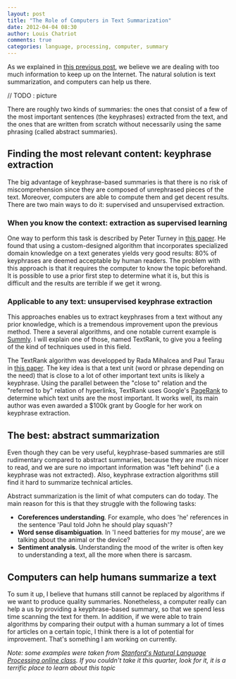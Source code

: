 ```yaml
---
layout: post
title: "The Role of Computers in Text Summarization"
date: 2012-04-04 08:30
author: Louis Chatriot
comments: true
categories: language, processing, computer, summary
---
```


As we explained in [this previous post](http://needforair.com/blog/2012/03/09/how-to-keep-up-with-the-information-overload/ "Information Overload"), we believe we are dealing with too much information to keep up on the Internet. The natural solution is text summarization, and computers can help us there.

// TODO : picture

There are roughly two kinds of summaries: the ones that consist of a few of
the most important sentences (the keyphrases) extracted from the text, and the ones that
are written from scratch without necessarily using the same phrasing
(called abstract summaries).


## Finding the most relevant content: keyphrase extraction
The big advantage of keyphrase-based summaries is that there is no risk
of miscomprehension since they are composed of unrephrased pieces of the
text. Moreover, computers are able to compute them and get decent
results. There are two main ways to do it: supervised and unsupervised
extraction.


### When you know the context: extraction as supervised learning
One way to perform this task is described by Peter Turney in [this paper](http://webdocs.cs.ualberta.ca/~lindek/650/papers/turney.pdf). He found that using a custom-designed algorithm that incorporates specialized domain knowledge on a text generates yields very good results: 80% of keyphrases are deemed acceptable by human readers. The problem with this approach is that it requires the computer to know the topic beforehand. It is possible to use a prior first step to determine what it is, but this is difficult and the results are terrible if we get it wrong.  

### Applicable to any text: unsupervised keyphrase extraction
This approaches enables us to extract keyphrases from a text without any
prior knowledge, which is a tremendous improvement upon the previous method. There a several algorithms, and one notable current example is [Summly](http://www.summly.com/). I will explain one of those, named TextRank, to give you a feeling of the kind of techniques used in this field.  

The TextRank algorithm was developped by Rada Mihalcea and Paul Tarau in
[this paper](http://acl.ldc.upenn.edu/acl2004/emnlp/pdf/Mihalcea.pdf). The key idea is that a text
unit (word or phrase depending on the need) that is close to a lot of other important text units is likely a keyphrase. Using the parallel between the "close to" relation and the "referred to by" relation of hyperlinks, TextRank uses Google's [PageRank](http://en.wikipedia.org/wiki/PageRank) to determine which text units are the most important. It works well, its main author was even awarded a $100k grant by Google for her work on keyphrase extraction.  


## The best: abstract summarization
Even though they can be very useful, keyphrase-based summaries are still
rudimentary compared to abstract summaries, because they are much nicer
to read, and we are sure no important information was "left behind" (i.e a keyphrase was not extracted). Also, keyphrase extraction algorithms still find it hard to
summarize technical articles.  

Abstract summarization is the limit of what computers can do today. The
main reason for this is that they struggle with the following tasks:   

* **Coreferences understanding**. For example, who does 'he'
  references in the sentence 'Paul told John he should play squash'?
* **Word sense disambiguation**. In 'I need batteries for
  my mouse', are we talking about the animal or the device?
* **Sentiment analysis**. Understanding the mood of the writer is often
  key to understanding a text, all the more when there is sarcasm.


## Computers can help humans summarize a text
To sum it up, I believe that humans still cannot be replaced by
algorithms if we want to produce quality summaries. Nonetheless, a
computer really can help a us by providing a keyphrase-based summary,
so that we spend less time scanning the text for them. In addition, if
we were able to train algorithms by comparing their output with a human
summary a lot of times for articles on a certain topic, I think there is
a lot of potential for improvement. That's something I am working on
currently.


*Note: some examples were taken from [Stanford's Natural Language
Processing online class](https://class.coursera.org/nlp/). If you couldn't take
it this quarter, look for it, it is a terrific place to learn about this
topic*




